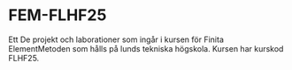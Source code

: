 # FEM-FLHF25
Ett De projekt och laborationer som ingår i kursen för Finita ElementMetoden som hålls på lunds tekniska högskola. Kursen har kurskod FLHF25.
